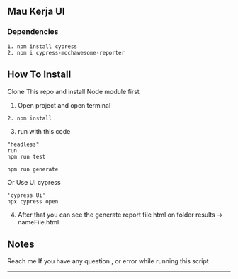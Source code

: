 **Mau Kerja UI**
---
### Dependencies
````
1. npm install cypress
2. npm i cypress-mochawesome-reporter
````
## How To Install

Clone This repo and install Node module first

1. Open project and open terminal
```
2. npm install
``` 
3. run with this code 

```
"headless"
run
npm run test  
```
```
npm run generate
```
Or Use UI cypress
```
'cypress Ui'
npx cypress open
```
4. After that you can see the generate report file html on folder results -> nameFile.html

## Notes 

Reach me If you have any question , or error while running this script


---